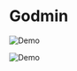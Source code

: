 # Godmin

![Demo](http://varvet-badger.herokuapp.com/badges/varvet/demo)

![Demo](http://varvet-badger.herokuapp.com/badges/varvet/demo2)
